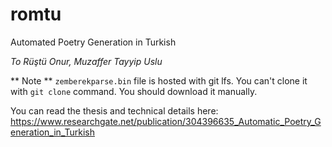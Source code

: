 # romtu
Automated Poetry Generation in Turkish

*To Rüştü Onur, Muzaffer Tayyip Uslu*

** Note ** 
`zemberekparse.bin` file is hosted with git lfs. You can't clone it with `git clone` command. You should download it manually.

You can read the thesis and technical details here: https://www.researchgate.net/publication/304396635_Automatic_Poetry_Generation_in_Turkish
